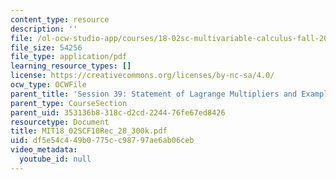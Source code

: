 ```yaml
---
content_type: resource
description: ''
file: /ol-ocw-studio-app/courses/18-02sc-multivariable-calculus-fall-2010/df5e54c449b0775cc98797ae6ab06ceb_MIT18_02SCF10Rec_28_300k.pdf
file_size: 54256
file_type: application/pdf
learning_resource_types: []
license: https://creativecommons.org/licenses/by-nc-sa/4.0/
ocw_type: OCWFile
parent_title: 'Session 39: Statement of Lagrange Multipliers and Example'
parent_type: CourseSection
parent_uid: 353136b8-318c-d2cd-2244-76fe67ed8426
resourcetype: Document
title: MIT18_02SCF10Rec_28_300k.pdf
uid: df5e54c4-49b0-775c-c987-97ae6ab06ceb
video_metadata:
  youtube_id: null
---
```

